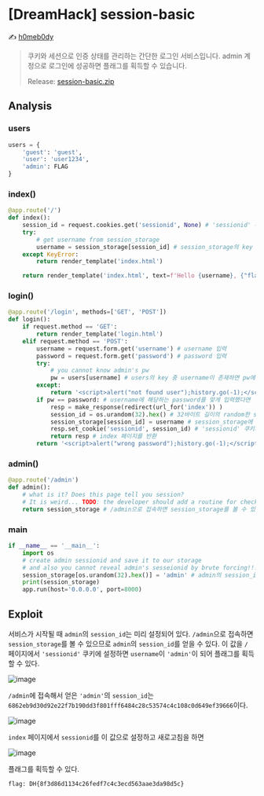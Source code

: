 # [DreamHack] session-basic

:writing_hand: [h0meb0dy](mailto:h0meb0dysj@gmail.com)

> 쿠키와 세션으로 인증 상태를 관리하는 간단한 로그인 서비스입니다.
> admin 계정으로 로그인에 성공하면 플래그를 획득할 수 있습니다.
>
> Release: [session-basic.zip](https://github.com/h0meb0dy/Dreamhack-Wargame/files/8532726/session-basic.zip)

## Analysis

### users

```python
users = {
    'guest': 'guest',
    'user': 'user1234',
    'admin': FLAG
}
```

### index()

```python
@app.route('/')
def index():
    session_id = request.cookies.get('sessionid', None) # 'sessionid' 쿠키의 값을 session_id에 저장
    try:
        # get username from session_storage 
        username = session_storage[session_id] # session_storage의 key 중 session_id가 존재하면 username에 session_storage[session_id]를 저장
    except KeyError:
        return render_template('index.html')

    return render_template('index.html', text=f'Hello {username}, {"flag is " + FLAG if username == "admin" else "you are not admin"}') # username이 'admin'이면 플래그를 출력, 그렇지 않으면 'you are not admin'을 출력
```

### login()

```python
@app.route('/login', methods=['GET', 'POST'])
def login():
    if request.method == 'GET':
        return render_template('login.html')
    elif request.method == 'POST':
        username = request.form.get('username') # username 입력
        password = request.form.get('password') # password 입력
        try:
            # you cannot know admin's pw 
            pw = users[username] # users의 key 중 username이 존재하면 pw에 users[username]을 저장
        except:
            return '<script>alert("not found user");history.go(-1);</script>' # users에 username이 존재하지 않으면 'not found user' 창을 띄우고 이전 페이지로 돌아감
        if pw == password: # username에 해당하는 password를 맞게 입력했다면
            resp = make_response(redirect(url_for('index')) )
            session_id = os.urandom(32).hex() # 32바이트 길이의 random한 session_id 생성
            session_storage[session_id] = username # session_storage에 {session_id: username} 쌍 추가
            resp.set_cookie('sessionid', session_id) # 'sessionid' 쿠키의 값을 session_id로 설정
            return resp # index 페이지를 반환
        return '<script>alert("wrong password");history.go(-1);</script>' # password가 맞지 않으면 'wrong password' 창을 띄우고 이전 페이지로 돌아감
```

### admin()

```python
@app.route('/admin')
def admin():
    # what is it? Does this page tell you session? 
    # It is weird... TODO: the developer should add a routine for checking privilege 
    return session_storage # /admin으로 접속하면 session_storage를 볼 수 있음
```

### main

```python
if __name__ == '__main__':
    import os
    # create admin sessionid and save it to our storage
    # and also you cannot reveal admin's sesseionid by brute forcing!!! haha
    session_storage[os.urandom(32).hex()] = 'admin' # admin의 session_id는 미리 설정되어 있음
    print(session_storage)
    app.run(host='0.0.0.0', port=8000)
```

## Exploit

서비스가 시작될 때 `admin`의 `session_id`는 미리 설정되어 있다. `/admin`으로 접속하면 `session_storage`를 볼 수 있으므로 `admin`의 `session_id`를 얻을 수 있다. 이 값을 `/` 페이지에서 `'sessionid'` 쿠키에 설정하면 `username`이 `'admin'`이 되어 플래그를 획득할 수 있다.

![image](https://user-images.githubusercontent.com/102066383/162609951-300353d8-3325-4549-b109-7c477ce6ba1b.png)

`/admin`에 접속해서 얻은 `'admin'`의 `session_id`는 `6862eb9d30d92e22f7b190dd3f801fff6484c28c53574c4c108c0d649ef39666`이다.

![image](https://user-images.githubusercontent.com/102066383/162610006-5e548494-19ef-4f5b-9c93-98a6832b57e2.png)

`index` 페이지에서 `sessionid`를 이 값으로 설정하고 새로고침을 하면

![image](https://user-images.githubusercontent.com/102066383/162610016-5763725f-4129-4a92-a50d-13986d779836.png)

플래그를 획득할 수 있다.

```
flag: DH{8f3d86d1134c26fedf7c4c3ecd563aae3da98d5c}
```

